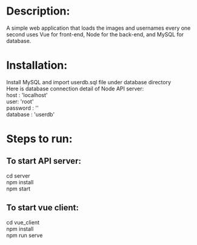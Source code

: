# Description: 
A simple web application that loads the images and usernames every one second uses Vue for front-end, Node for the back-end, and MySQL for database.

# Installation:
Install MySQL and import userdb.sql file under database directory<br />
Here is database connection detail of Node API server:<br />
host : 'localhost'<br />
user: 'root'<br />
password : ''<br />
database : 'userdb'<br />

# Steps to run: 
## To start API server:
cd server<br />
npm install<br />
npm start<br />

## To start vue client:
cd vue_client<br />
npm install<br />
npm run serve<br />

